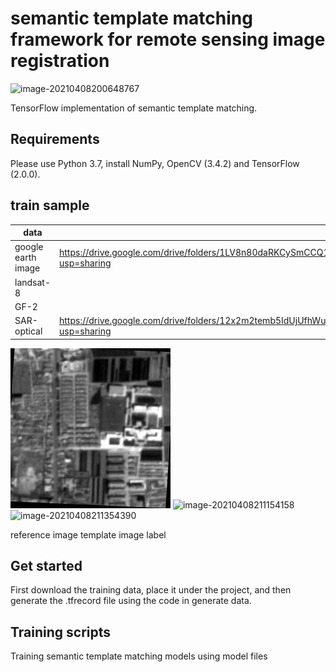 # semantic template matching framework for remote sensing image registration  



![image-20210408200648767](C:\Users\lilia\AppData\Roaming\Typora\typora-user-images\image-20210408200648767.png)



TensorFlow implementation of semantic template matching.



## Requirements

Please use Python 3.7, install NumPy, OpenCV (3.4.2) and TensorFlow (2.0.0). 

## train sample

| data               |                                                              |
| ------------------ | ------------------------------------------------------------ |
| google earth image | https://drive.google.com/drive/folders/1LV8n80daRKCySmCCQ1nZP6lB4aRsN3CM?usp=sharing |
| landsat-8          |                                                              |
| GF-2               |                                                              |
| SAR-optical        | https://drive.google.com/drive/folders/12x2m2temb5IdUjUfhWuEzCK1sXXT2ZME?usp=sharing |

![Framework](https://github.com/liliangzhi110/semantictemplatematching/blob/main/img/102_optical.png)       ![image-20210408211154158](C:\Users\lilia\AppData\Roaming\Typora\typora-user-images\image-20210408211154158.png)           ![image-20210408211354390](C:\Users\lilia\AppData\Roaming\Typora\typora-user-images\image-20210408211354390.png)                      

reference image                                                    template image                                         label

## Get started

First download the training data, place it under the project, and then generate the .tfrecord file using the code in generate data.

## Training scripts

Training semantic template matching models using model files

